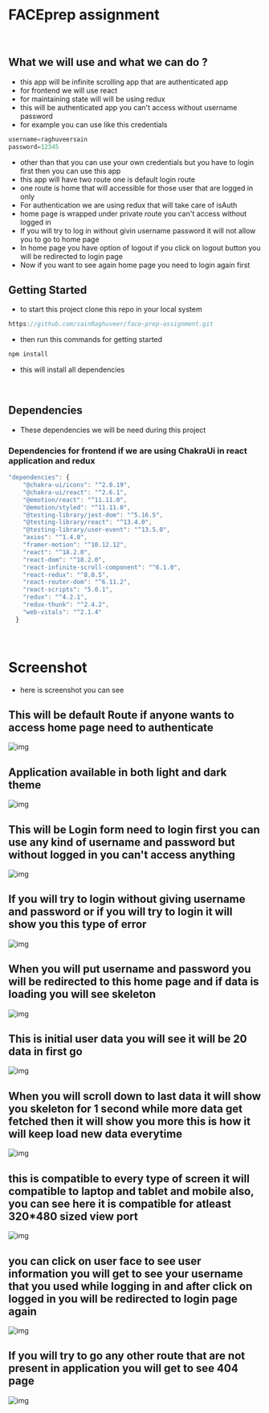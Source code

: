 # FACEprep assignment

<br>

## What we will use and what we can do ?
- this app will be infinite scrolling app that are authenticated app
- for frontend we will use react
- for maintaining state will will be using redux
- this will be authenticated app you can't access without username password
- for example you can use like this credentials
```js
username=raghuveersain
password=12345
```
- other than that you can use your own credentials but you have to login first then you can use this app
- this app will have two route one is default login route
- one route is home that will accessible for those user that are logged in only
- For authentication we are using redux that will take care of isAuth
- home page is wrapped under private route you can't access without logged in
- If you will try to log in without givin username password it will not allow you to go to home page
- In home page you have option of logout if you click on logout button you will be redirected to login page
- Now if you want to see again home page you need to login again first
## Getting Started
- to start this project clone this repo in your local system
```js
https://github.com/sainRaghuveer/face-prep-assignment.git
```
- then run this commands for getting started


```js
npm install
```

- this will install all dependencies


<br>

## Dependencies
- These dependencies we will be need during this project

### Dependencies for frontend if we are using ChakraUi in react application and redux
```js
"dependencies": {
    "@chakra-ui/icons": "^2.0.19",
    "@chakra-ui/react": "^2.6.1",
    "@emotion/react": "^11.11.0",
    "@emotion/styled": "^11.11.0",
    "@testing-library/jest-dom": "^5.16.5",
    "@testing-library/react": "^13.4.0",
    "@testing-library/user-event": "^13.5.0",
    "axios": "^1.4.0",
    "framer-motion": "^10.12.12",
    "react": "^18.2.0",
    "react-dom": "^18.2.0",
    "react-infinite-scroll-component": "^6.1.0",
    "react-redux": "^8.0.5",
    "react-router-dom": "^6.11.2",
    "react-scripts": "5.0.1",
    "redux": "^4.2.1",
    "redux-thunk": "^2.4.2",
    "web-vitals": "^2.1.4"
  }
```


<br>

# Screenshot
- here is screenshot you can see
## This will be default Route if anyone wants to access home page need to authenticate
<img src="./infinite-scrolling/src/Images/login.png" alt="img"/>

<br>

## Application available in both light and dark theme
<img src="./infinite-scrolling/src/Images/theme.png" alt="img"/>

## This will be Login form need to login first you can use any kind of username and password but without logged in you can't access anything
<img src="./infinite-scrolling/src/Images/login.png" alt="img"/>

<br>

## If you will try to login without giving username and password or if you will try to login it will show you this type of error
<img src="./infinite-scrolling/src/Images/withoutgivingcredentials.png" alt="img"/>

## When you will put username and password you will be redirected to this home page and if data is loading you will see skeleton
<img src="./infinite-scrolling/src/Images/loogedin.png" alt="img"/>

<br>

## This is initial user data you will see it will be 20 data in first go
<img src="./infinite-scrolling/src/Images/intialuser.png" alt="img"/>

<br>

## When you will scroll down to last data it will show you skeleton for 1 second while more data get fetched then it will show you more this is how it will keep load new data everytime
<img src="./infinite-scrolling/src/Images/scroll.png" alt="img"/>

<br>

## this is compatible to every type of screen it will compatible to laptop and tablet and mobile also, you can see here it is compatible for atleast 320*480 sized view port
<img src="./infinite-scrolling/src/Images/compatible.png" alt="img"/>

<br>

## you can click on user face to see user information you will get to see your username that you used while logging in and after click on logged in you will be redirected to login page again
<img src="./infinite-scrolling/src/Images/information.png" alt="img"/>

<br>

## If you will try to go any other route that are not present in application you will get to see 404 page
<img src="./infinite-scrolling/src/Images/four.png" alt="img"/>


<br>




